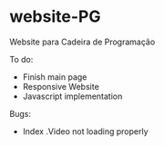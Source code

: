 # website-PG

Website para Cadeira de Programação

To do:
  - Finish main page
  - Responsive Website
  - Javascript implementation

Bugs:
 - Index 
   .Video not loading properly 
